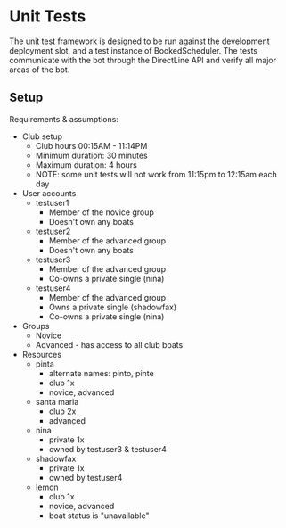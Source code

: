 ﻿# Unit Tests

The unit test framework is designed to be run against the development deployment
slot, and a test instance of BookedScheduler. The tests communicate with the bot
through the DirectLine API and verify all major areas of the bot.

## Setup

Requirements & assumptions:

* Club setup
  * Club hours 00:15AM - 11:14PM
  * Minimum duration: 30 minutes
  * Maximum duration: 4 hours
  * NOTE: some unit tests will not work from 11:15pm to 12:15am each day
* User accounts
    * testuser1
      * Member of the novice group
      * Doesn't own any boats
    * testuser2
      * Member of the advanced group
      * Doesn't own any boats
    * testuser3
      * Member of the advanced group
      * Co-owns a private single (nina)
    * testuser4
      * Member of the advanced group
      * Owns a private single (shadowfax)
      * Co-owns a private single (nina)
* Groups
    * Novice
    * Advanced - has access to all club boats
* Resources
    * pinta
      * alternate names: pinto, pinte
      * club 1x
      * novice, advanced
    * santa maria
      * club 2x
      * advanced
    * nina
      * private 1x
      * owned by testuser3 & testuser4
    * shadowfax
      * private 1x
      * owned by testuser4
    * lemon
      * club 1x
      * novice, advanced
      * boat status is "unavailable"